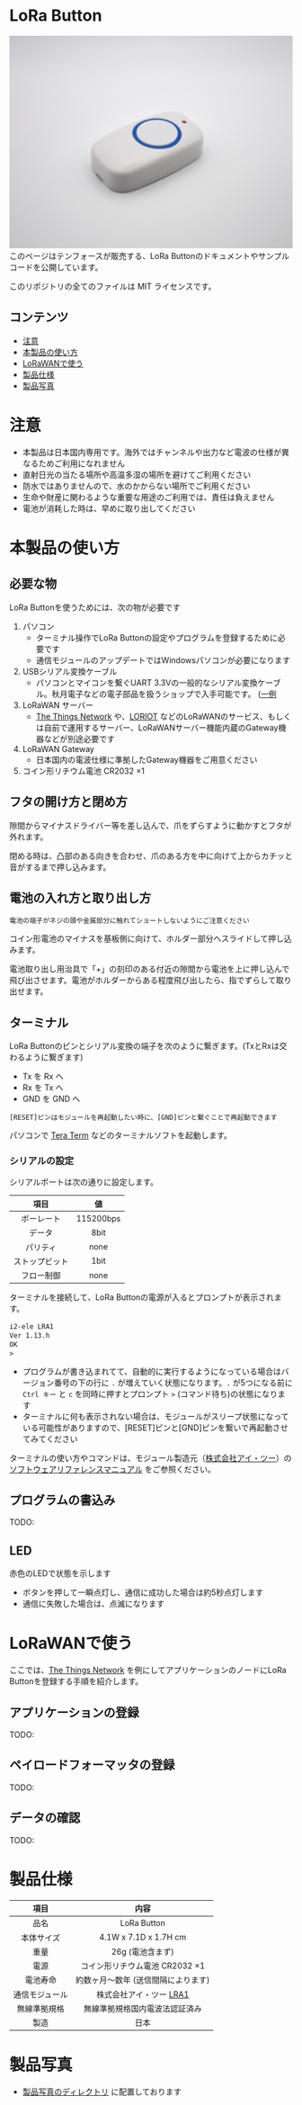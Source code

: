 # LoRa Button

![LoRa Button写真](img/button-images/button-front.jpg)
このページはテンフォースが販売する、LoRa Buttonのドキュメントやサンプルコードを公開しています。

このリポジトリの全てのファイルは MIT ライセンスです。

## コンテンツ

* [注意](#note)
* [本製品の使い方](#howtouse)
* [LoRaWANで使う](#lorawan)
* [製品仕様](#specification)
* [製品写真](#pictures)

<a id="note"></a>
# 注意

* 本製品は日本国内専用です。海外ではチャンネルや出力など電波の仕様が異なるためご利用になれません
* 直射日光の当たる場所や高温多湿の場所を避けてご利用ください
* 防水ではありませんので、水のかからない場所でご利用ください
* 生命や財産に関わるような重要な用途のご利用では、責任は負えません
* 電池が消耗した時は、早めに取り出してください

<a id="howtouse"></a>
# 本製品の使い方

## 必要な物

LoRa Buttonを使うためには、次の物が必要です

1. パソコン
    * ターミナル操作でLoRa Buttonの設定やプログラムを登録するために必要です
    * 通信モジュールのアップデートではWindowsパソコンが必要になります
2. USBシリアル変換ケーブル
    * パソコンとマイコンを繋ぐUART 3.3Vの一般的なシリアル変換ケーブル。秋月電子などの電子部品を扱うショップで入手可能です。 ([一例](https://akizukidenshi.com/catalog/g/gK-01977/)
3. LoRaWAN サーバー
    * [The Things Network](https://www.thethingsnetwork.org/) や、[LORIOT](https://www.loriot.io/) などのLoRaWANのサービス、もしくは自前で運用するサーバー、LoRaWANサーバー機能内蔵のGateway機器などが別途必要です
4. LoRaWAN Gateway
    * 日本国内の電波仕様に準拠したGateway機器をご用意ください
5. コイン形リチウム電池 CR2032 ×1

## フタの開け方と閉め方

隙間からマイナスドライバー等を差し込んで、爪をずらすように動かすとフタが外れます。

閉める時は、凸部のある向きを合わせ、爪のある方を中に向けて上からカチッと音がするまで押し込みます。

## 電池の入れ方と取り出し方

```
電池の端子がネジの頭や金属部分に触れてショートしないようにご注意ください
```

コイン形電池のマイナスを基板側に向けて、ホルダー部分へスライドして押し込みます。

電池取り出し用治具で「+」の刻印のある付近の隙間から電池を上に押し込んで飛び出させます。電池がホルダーからある程度飛び出したら、指でずらして取り出せます。

## ターミナル

LoRa Buttonのピンとシリアル変換の端子を次のように繋ぎます。(TxとRxは交わるように繋ぎます)

* Tx を Rx へ
* Rx を Tx へ
* GND を GND へ

```
[RESET]ピンはモジュールを再起動したい時に、[GND]ピンと繋ぐことで再起動できます
```

パソコンで [Tera Term](https://ja.osdn.net/projects/ttssh2/) などのターミナルソフトを起動します。

### シリアルの設定

シリアルポートは次の通りに設定します。

| 項目| 値 |
|:---:|:--:|
| ボーレート | 115200bps |
| データ | 8bit |
| パリティ | none |
| ストップビット | 1bit |
| フロー制御 | none |

ターミナルを接続して、LoRa Buttonの電源が入るとプロンプトが表示されます。

```:LRA1プロンプト
i2-ele LRA1
Ver 1.13.h
OK
>
```

* プログラムが書き込まれてて、自動的に実行するようになっている場合はバージョン番号の下の行に `.` が増えていく状態になります。`.` が5つになる前に `Ctrl キー` と `c` を同時に押すとプロンプト `>` (コマンド待ち)の状態になります
* ターミナルに何も表示されない場合は、モジュールがスリープ状態になっている可能性がありますので、[RESET]ピンと[GND]ピンを繋いで再起動させてみてください

ターミナルの使い方やコマンドは、モジュール製造元（[株式会社アイ・ツー](https://i2-ele.co.jp/)）の [ソフトウェアリファレンスマニュアル](https://www.i2-ele.co.jp/LRA1_software.html) をご参照ください。

## プログラムの書込み

TODO:

## LED

赤色のLEDで状態を示します

* ボタンを押して一瞬点灯し、通信に成功した場合は約5秒点灯します
* 通信に失敗した場合は、点滅になります

<a id="lorawan"></a>
# LoRaWANで使う

ここでは、[The Things Network](https://www.thethingsnetwork.org/) を例にしてアプリケーションのノードにLoRa Buttonを登録する手順を紹介します。

## アプリケーションの登録

TODO:

## ペイロードフォーマッタの登録

TODO:

## データの確認

TODO:

<a id="specification"></a>
# 製品仕様

| 項目 | 内容 |
|:---:|:---:|
| 品名 | LoRa Button |
| 本体サイズ | 4.1W x 7.1D x 1.7H cm |
| 重量 | 26g (電池含まず) |
| 電源 | コイン形リチウム電池 CR2032 ×1 |
| 電池寿命 | 約数ヶ月～数年 (送信間隔によります) |
| 通信モジュール | 株式会社アイ・ツー [LRA1](https://i2-ele.co.jp/LoRa.html) |
| 無線準拠規格 | 無線準拠規格国内電波法認証済み |
| 製造 | 日本 |

<a id="pictures"></a>
# 製品写真

* [製品写真のディレクトリ](/img/button-images) に配置しております
